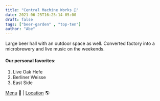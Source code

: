 ```yaml
---
title: "Central Machine Works 🍺"
date: 2021-06-25T16:25:14-05:00
draft: false
tags: ["beer-garden" , "top-ten"]
author: "Abe"
---
```


Large beer hall with an outdoor space as well. Converted factory into a microbrewery and live music on the weekends.

#### Our personal favorites:

1. Live Oak Hefe
2. Berliner Weisse
3. East Side

[Menu](https://www.cmwbrewery.com/menu) 📖  |  [Location](https://g.page/CENTRAL-MACHINE-WORKS-BREWERY?share) 🌎
